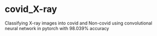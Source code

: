 # covid_X-ray
 Classifying X-ray images into covid and Non-covid using convolutional neural network in pytorch with 98.039% accuracy

